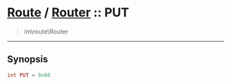 # [Route](route.md) / [Router](route-Router.md) :: PUT
 > im\route\Router
____

## Synopsis
```php
int PUT = 0x08
```
